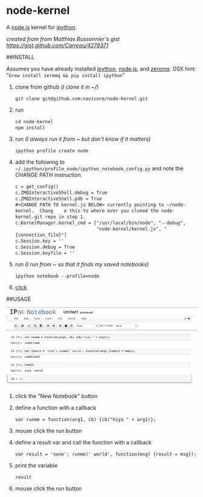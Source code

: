 node-kernel
===========

A [node.js](http://nodejs.org/) kernel for [ipython](http://ipython.org/).

_created from from Matthias Bussonnier's gist https://gist.github.com/Carreau/4279371_

##INSTALL

Assumes you have already installed [ipython](http://ipython.org), [node.js](http://nodejs.org), and [zeromq](http://zeromq.org/). OSX hint: "`brew install zeromq && pip install ipython`"

1. clone from github (_I clone it in ~/_)
    ```    
    git clone git@github.com:navicore/node-kernel.git
    ```    

1. run 
    ```
    cd node-kernel
    npm install
    ```
1. run _(I always run it from ~ but don't know if it matters)_
    ```
    ipython profile create node
    ```

1. add the following to `~/.ipython/profile_node/ipython_notebook_config.py` and note the CHANGE PATH instruction.
    ```
    c = get_config()
    c.ZMQInteractiveShell.debug = True
    c.ZMQInteractiveShell.pdb = True
    #<CHANGE PATH TO kernel.js BELOW> currently pointing to ~/node-kernel.  Chang    e this to where ever you cloned the node-kernel.git repo in step 1.
    c.KernelManager.kernel_cmd = ["/usr/local/bin/node", "--debug",
                                  "node-kernel/kernel.js", "{connection_file}"]
    c.Session.key = ''
    c.Session.debug = True
    c.Session.keyfile = ''
    ```

1. run _(I run from ~ so that it finds my saved notebooks)_
    ```
    ipython notebook --profile=node
    ```

1. [click](http://localhost:8888)

##USAGE

![node-kernel demo](images/node-kernel-screen.png)

1. click the "New Notebook" button

1. define a function with a callback
    ```
    var runme = function(arg1, cb) {cb("hiya " + arg1)};
    ```

1. mouse click the run button

1. define a result var and call the function with a callback
    ```
    var result = 'none'; runme(' world', function(msg) {result = msg});
    ```

1. print the variable
    ```
    result
    ```

1. mouse click the run button

